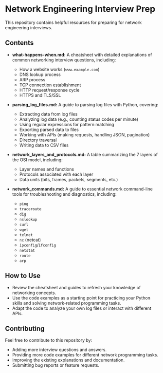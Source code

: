 # Network Engineering Interview Prep

This repository contains helpful resources for preparing for network engineering interviews.

## Contents

* **what-happens-when.md:** A cheatsheet with detailed explanations of common networking interview questions, including:
    * How a website works (`www.example.com`)
    * DNS lookup process
    * ARP process
    * TCP connection establishment
    * HTTP request/response cycle
    * HTTPS and TLS/SSL

* **parsing_log_files.md:**  A guide to parsing log files with Python, covering:
    * Extracting data from log files
    * Analyzing log data (e.g., counting status codes per minute)
    * Using regular expressions for pattern matching
    * Exporting parsed data to files
    * Working with APIs (making requests, handling JSON, pagination)
    * Directory traversal
    * Writing data to CSV files

* **network_layers_and_protocols.md:** A table summarizing the 7 layers of the OSI model, including:
    * Layer names and functions
    * Protocols associated with each layer
    * Data units (bits, frames, packets, segments, etc.)

* **network_commands.md:** A guide to essential network command-line tools for troubleshooting and diagnostics, including:
    * `ping`
    * `traceroute`
    * `dig`
    * `nslookup`
    * `curl`
    * `wget`
    * `telnet`
    * `nc` (netcat)
    * `ipconfig`/`ifconfig`
    * `netstat`
    * `route`
    * `arp` 

## How to Use

* Review the cheatsheet and guides to refresh your knowledge of networking concepts.
* Use the code examples as a starting point for practicing your Python skills and solving network-related programming tasks.
* Adapt the code to analyze your own log files or interact with different APIs.

## Contributing

Feel free to contribute to this repository by:

* Adding more interview questions and answers.
* Providing more code examples for different network programming tasks.
* Improving the existing explanations and documentation.
* Submitting bug reports or feature requests.


